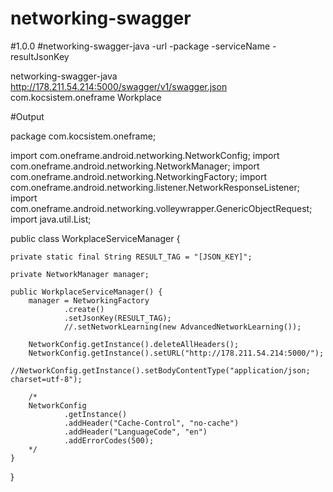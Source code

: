 # networking-swagger

#1.0.0
#networking-swagger-java -url -package -serviceName -resultJsonKey

networking-swagger-java
http://178.211.54.214:5000/swagger/v1/swagger.json
com.kocsistem.oneframe
Workplace


#Output

package com.kocsistem.oneframe;

import com.oneframe.android.networking.NetworkConfig;
import com.oneframe.android.networking.NetworkManager;
import com.oneframe.android.networking.NetworkingFactory;
import com.oneframe.android.networking.listener.NetworkResponseListener;
import com.oneframe.android.networking.volleywrapper.GenericObjectRequest;
import java.util.List;



public class WorkplaceServiceManager {

    private static final String RESULT_TAG = "[JSON_KEY]";

    private NetworkManager manager;

    public WorkplaceServiceManager() {
        manager = NetworkingFactory
                .create()
                .setJsonKey(RESULT_TAG);
                //.setNetworkLearning(new AdvancedNetworkLearning());

        NetworkConfig.getInstance().deleteAllHeaders();
        NetworkConfig.getInstance().setURL("http://178.211.54.214:5000/");
        //NetworkConfig.getInstance().setBodyContentType("application/json; charset=utf-8");

        /*
        NetworkConfig
                .getInstance()
                .addHeader("Cache-Control", "no-cache")
                .addHeader("LanguageCode", "en")
                .addErrorCodes(500);
        */
    }

  
}
